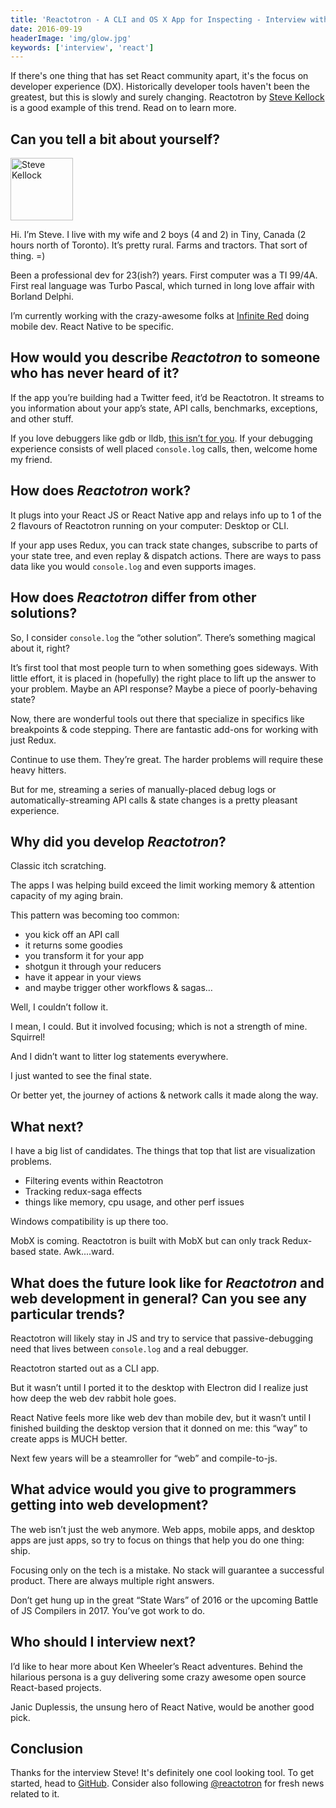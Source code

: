 ```yaml
---
title: 'Reactotron - A CLI and OS X App for Inspecting - Interview with Steve Kellock'
date: 2016-09-19
headerImage: 'img/glow.jpg'
keywords: ['interview', 'react']
---
```


If there's one thing that has set React community apart, it's the focus on developer experience (DX). Historically developer tools haven't been the greatest, but this is slowly and surely changing. Reactotron by [Steve Kellock](https://twitter.com/skellock) is a good example of this trend. Read on to learn more.

## Can you tell a bit about yourself?

<p>
<span class="author">
  <img src="https://www.gravatar.com/avatar/0fb48c7e9a462c7e6d312ef50d618e12?s=200" alt="Steve Kellock" class="author" width="100" height="100" />
</span>

Hi. I’m Steve. I live with my wife and 2 boys (4 and 2) in Tiny, Canada (2 hours north of Toronto). It’s pretty rural. Farms and tractors.  That sort of thing.  =)
</p>

Been a professional dev for 23(ish?) years. First computer was a TI 99/4A. First real language was Turbo Pascal, which turned in long love affair with Borland Delphi.

I’m currently working with the crazy-awesome folks at [Infinite Red](https://infinite.red) doing mobile dev. React Native to be specific.

## How would you describe *Reactotron* to someone who has never heard of it?

If the app you’re building had a Twitter feed, it’d be Reactotron. It streams to you information about your app’s state, API calls, benchmarks, exceptions, and other stuff.

If you love debuggers like gdb or lldb, [this isn’t for you](https://www.sadtrombone.com/?autoplay=true). If your debugging experience consists of well placed `console.log` calls, then, welcome home my friend.

## How does *Reactotron* work?

It plugs into your React JS or React Native app and relays info up to 1 of the 2 flavours of Reactotron running on your computer: Desktop or CLI.

If your app uses Redux, you can track state changes, subscribe to parts of your state tree, and even replay & dispatch actions. There are ways to pass data like you would `console.log` and even supports images.

## How does *Reactotron* differ from other solutions?

So, I consider `console.log` the “other solution”. There’s something magical about it, right?

It’s first tool that most people turn to when something goes sideways. With little effort, it is placed in (hopefully) the right place to lift up the answer to your problem. Maybe an API response? Maybe a piece of poorly-behaving state?

Now, there are wonderful tools out there that specialize in specifics like breakpoints & code stepping. There are fantastic add-ons for working with just Redux.

Continue to use them. They’re great. The harder problems will require these heavy hitters.

But for me, streaming a series of manually-placed debug logs or automatically-streaming API calls & state changes is a pretty pleasant experience.

## Why did you develop *Reactotron*?

Classic itch scratching.

The apps I was helping build exceed the limit working memory & attention capacity of my aging brain.

This pattern was becoming too common:

* you kick off an API call
* it returns some goodies
* you transform it for your app
* shotgun it through your reducers
* have it appear in your views
* and maybe trigger other workflows & sagas…

Well, I couldn’t follow it.

I mean, I could. But it involved focusing; which is not a strength of mine. Squirrel!

And I didn’t want to litter log statements everywhere.

I just wanted to see the final state.

Or better yet, the journey of actions & network calls it made along the way.

## What next?

I have a big list of candidates. The things that top that list are visualization problems.

* Filtering events within Reactotron
* Tracking redux-saga effects
* things like memory, cpu usage, and other perf issues

Windows compatibility is up there too.

MobX is coming. Reactotron is built with MobX but can only track Redux-based state. Awk....ward.

## What does the future look like for *Reactotron* and web development in general? Can you see any particular trends?

Reactotron will likely stay in JS and try to service that passive-debugging need that lives between `console.log` and a real debugger.

Reactotron started out as a CLI app.

But it wasn’t until I ported it to the desktop with Electron did I realize just how deep the web dev rabbit hole goes.

React Native feels more like web dev than mobile dev, but it wasn’t until I finished building the desktop version that it donned on me: this “way” to create apps is MUCH better.

Next few years will be a steamroller for “web” and compile-to-js.

## What advice would you give to programmers getting into web development?

The web isn’t just the web anymore. Web apps, mobile apps, and desktop apps are just apps, so try to focus on things that help you do one thing: ship.

Focusing only on the tech is a mistake. No stack will guarantee a successful product. There are always multiple right answers.

Don’t get hung up in the great “State Wars” of 2016 or the upcoming Battle of JS Compilers in 2017. You’ve got work to do.

## Who should I interview next?

I’d like to hear more about Ken Wheeler’s React adventures.  Behind the hilarious persona is a guy delivering some crazy awesome open source React-based projects.

Janic Duplessis, the unsung hero of React Native, would be another good pick.

## Conclusion

Thanks for the interview Steve! It's definitely one cool looking tool. To get started, head to [GitHub](https://github.com/reactotron/reactotron). Consider also following [@reactotron](https://twitter.com/reactotron) for fresh news related to it.
